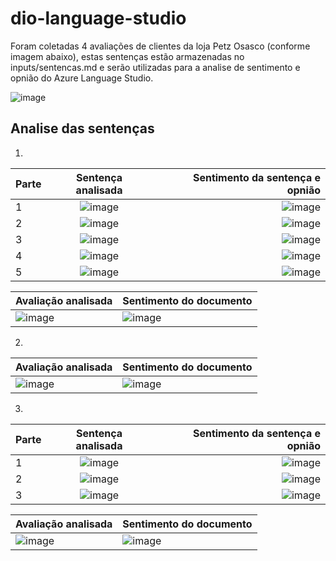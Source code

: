 # dio-language-studio

Foram coletadas 4 avaliações de clientes da loja Petz Osasco (conforme imagem abaixo), estas sentenças estão armazenadas no inputs/sentencas.md e serão utilizadas para a analise de sentimento e opnião do Azure Language Studio.

![image](https://github.com/user-attachments/assets/7ba832d2-37e6-4e62-b6e0-4d468522bf16)

## Analise das sentenças

1.
Parte | Sentença analisada | Sentimento da sentença e opnião
:--------- | :------: | -------:
1 | ![image](https://github.com/user-attachments/assets/65929d3e-e5f6-4003-b6b0-98c11775e7c6) | ![image](https://github.com/user-attachments/assets/a6d78903-5ac0-4286-96ce-8fd35a2263b6)
2 | ![image](https://github.com/user-attachments/assets/a2e0235d-f1db-4cd4-be37-b40da0598586) | ![image](https://github.com/user-attachments/assets/d11686a5-8f22-4cb1-9b1e-f8893cb64278)
3 | ![image](https://github.com/user-attachments/assets/c1beb1a0-d549-4281-b138-21970a68a395) | ![image](https://github.com/user-attachments/assets/2a19c85d-8b4c-4839-b33e-2c86d4b19fcf)
4 | ![image](https://github.com/user-attachments/assets/84a7b051-8b26-40d4-a1b0-3d4d4d49b696) | ![image](https://github.com/user-attachments/assets/760a62ad-939f-4530-81e6-bdd3fea95633)
5 | ![image](https://github.com/user-attachments/assets/02c69227-1d81-44c9-be9a-a757924c6ed5) | ![image](https://github.com/user-attachments/assets/a5cd6348-bed5-465e-afdd-13bf68df2514)

Avaliação analisada | Sentimento do documento
--------- | ------
![image](https://github.com/user-attachments/assets/e07b4c7c-de5c-47d0-9c47-b87cf75db405) | ![image](https://github.com/user-attachments/assets/ccc30d72-d641-4fd7-849f-11ec8037b07e)


2.
Avaliação analisada | Sentimento do documento
--------- | ------
![image](https://github.com/user-attachments/assets/ca46d312-5ee0-45c9-9072-50de59ab9c42) | ![image](https://github.com/user-attachments/assets/2b58db29-6970-4cd1-bb7a-014fa2bb1dc7)

3.
Parte | Sentença analisada | Sentimento da sentença e opnião
:--------- | :------: | -------:
1 | ![image](https://github.com/user-attachments/assets/8650d452-ff04-4127-a170-8a642da4d8f6) | ![image](https://github.com/user-attachments/assets/f9ef09da-4382-431f-bd5d-26bbfa2e054f)
2 | ![image](https://github.com/user-attachments/assets/b3adaaac-1cd5-4d2f-bd57-43d722c0baa7) | ![image](https://github.com/user-attachments/assets/db539e87-039a-4a39-91eb-927138c93f1d)
3 | ![image](https://github.com/user-attachments/assets/a4b895b3-4551-4ebc-b0b1-e8b4c2c5a0df) | ![image](https://github.com/user-attachments/assets/51eebfd3-d4bc-48f2-990d-87ecbcf2a0ff)

Avaliação analisada | Sentimento do documento
--------- | ------
![image](https://github.com/user-attachments/assets/c125507a-a9c0-46ec-b795-90fa0a435ab2) | ![image](https://github.com/user-attachments/assets/049cfcd2-94fe-4ef6-81eb-9b56e3b7a6eb)

